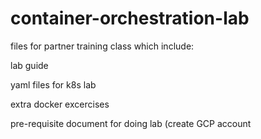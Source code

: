 # container-orchestration-lab
files for partner training class which include:

lab guide

yaml files for k8s lab

extra docker excercises

pre-requisite document for doing lab (create GCP account 
